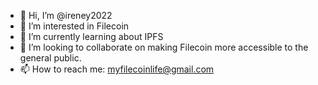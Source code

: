 - 👋 Hi, I’m @ireney2022
- 👀 I’m interested in Filecoin
- 🌱 I’m currently learning about IPFS
- 💞️ I’m looking to collaborate on making Filecoin more accessible to the general public.  
- 📫 How to reach me: myfilecoinlife@gmail.com

<!---
ireney2022/ireney2022 is a ✨ special ✨ repository because its `README.md` (this file) appears on your GitHub profile.
You can click the Preview link to take a look at your changes.
--->
